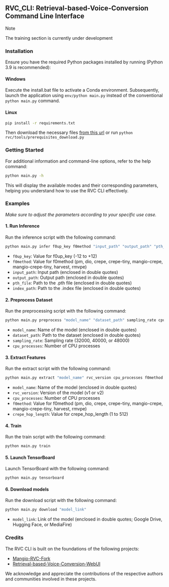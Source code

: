 ## RVC_CLI: Retrieval-based-Voice-Conversion Command Line Interface

> [!NOTE]  
> The training section is currently under development

### Installation

Ensure you have the required Python packages installed by running (Python 3.9 is recommended):

#### Windows

Execute the install.bat file to activate a Conda environment. Subsequently, launch the application using `env/python main.py` instead of the conventional `python main.py` command.

#### Linux

```bash
pip install -r requirements.txt
```

Then download the necessary files [from this url](https://huggingface.co/lj1995/VoiceConversionWebUI/tree/main) or run `python rvc/tools/prerequisites_download.py`

### Getting Started

For additional information and command-line options, refer to the help command:

```bash
python main.py -h
```

This will display the available modes and their corresponding parameters, helping you understand how to use the RVC CLI effectively.

### Examples

_Make sure to adjust the parameters according to your specific use case._

#### 1. Run Inference

Run the inference script with the following command:

```bash
python main.py infer f0up_key f0method "input_path" "output_path" "pth_file" "index_path"
```

- `f0up_key`: Value for f0up_key (-12 to +12)
- `f0method`: Value for f0method (pm, dio, crepe, crepe-tiny, mangio-crepe, mangio-crepe-tiny, harvest, rmvpe)
- `input_path`: Input path (enclosed in double quotes)
- `output_path`: Output path (enclosed in double quotes)
- `pth_file`: Path to the .pth file (enclosed in double quotes)
- `index_path`: Path to the .index file (enclosed in double quotes)

#### 2. Preprocess Dataset

Run the preprocessing script with the following command:

```bash
python main.py preprocess "model_name" "dataset_path" sampling_rate cpu_processes
```

- `model_name`: Name of the model (enclosed in double quotes)
- `dataset_path`: Path to the dataset (enclosed in double quotes)
- `sampling_rate`: Sampling rate (32000, 40000, or 48000)
- `cpu_processes`: Number of CPU processes

#### 3. Extract Features

Run the extract script with the following command:

```bash
python main.py extract "model_name" rvc_version cpu_processes f0method crepe_hop_length
```

- `model_name`: Name of the model (enclosed in double quotes)
- `rvc_version`: Version of the model (v1 or v2)
- `cpu_processes`: Number of CPU processes
- `f0method`: Value for f0method (pm, dio, crepe, crepe-tiny, mangio-crepe, mangio-crepe-tiny, harvest, rmvpe)
- `crepe_hop_length`: Value for crepe_hop_length (1 to 512)

#### 4. Train

Run the train script with the following command:

```bash
python main.py train
```

#### 5. Launch TensorBoard

Launch TensorBoard with the following command:

```bash
python main.py tensorboard
```

#### 6. Download models

Run the download script with the following command:

```bash
python main.py download "model_link"
```

- `model_link`: Link of the model (enclosed in double quotes; Google Drive, Hugging Face, or MediaFire)

### Credits

The RVC CLI is built on the foundations of the following projects:

- [Mangio-RVC-Fork](https://github.com/Mangio621/Mangio-RVC-Fork)
- [Retrieval-based-Voice-Conversion-WebUI](https://github.com/RVC-Project/Retrieval-based-Voice-Conversion-WebUI)

We acknowledge and appreciate the contributions of the respective authors and communities involved in these projects.
